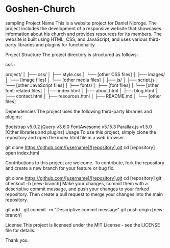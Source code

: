 # Goshen-Church
sampling
Project Name
This is a website project for Daniel Njoroge. The project includes the development of a responsive website that showcases information about his church and provides resources for its members. The website is built using HTML, CSS, and JavaScript, and uses various third-party libraries and plugins for functionality.

Project Structure
The project directory is structured as follows:

css :

project/
│
├── css/
│   ├── style.css
│   └── [other CSS files]
│
├── images/
│   ├── [image files]
│   └── [other media files]
│
├── js/
│   ├── script.js
│   └── [other JavaScript files]
│
├── fonts/
│   ├── [font files]
│   └── [other font-related files]
│
├── index.html
│
├── about.html
│
├── blog.html
│
├── contact.html
│
├── resources.html
│
├── README.md
│
└── [other files]

Dependencies
The project uses the following third-party libraries and plugins:

Bootstrap v5.0.2
jQuery v3.6.0
FontAwesome v5.15.3
Parallax.js v1.5.0
[Other libraries and plugins]
Usage
To use this project, simply clone the repository and open the index.html file in a web browser.

git clone https://github.com/[username]/[repository].git
cd [repository]
open index.html


Contributions to this project are welcome. To contribute, fork the repository and create a new branch for your feature or bug fix.


git clone https://github.com/[username]/[repository].git
cd [repository]
git checkout -b [new-branch]
Make your changes, commit them with a descriptive commit message, and push your changes to your forked repository. Then create a pull request to merge your changes into the main repository.


git add .
git commit -m "Descriptive commit message"
git push origin [new-branch]

License
This project is licensed under the MIT License - see the LICENSE file for details.

Thank you.
